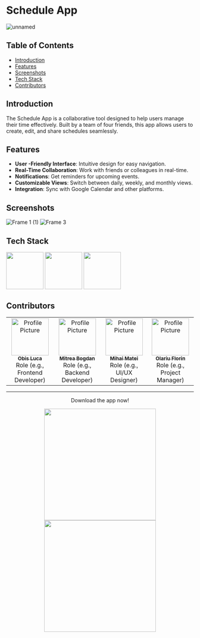# Schedule App
![unnamed](https://github.com/user-attachments/assets/2561eacc-273d-4958-b08b-6ec82a1b64bf)


## Table of Contents
- [Introduction](#introduction)
- [Features](#features)
- [Screenshots](#screenshots)
- [Tech Stack](#techstack)
- [Contributors](#contributing)

## Introduction

The Schedule App is a collaborative tool designed to help users manage their time effectively. Built by a team of four friends, this app allows users to create, edit, and share schedules seamlessly.

## Features
- **User -Friendly Interface**: Intuitive design for easy navigation.
- **Real-Time Collaboration**: Work with friends or colleagues in real-time.
- **Notifications**: Get reminders for upcoming events.
- **Customizable Views**: Switch between daily, weekly, and monthly views.
- **Integration**: Sync with Google Calendar and other platforms.

## Screenshots

![Frame 1 (1)](https://github.com/user-attachments/assets/9f79b859-1213-4ca2-b1e8-0528ddb8a47a)
![Frame 3](https://github.com/user-attachments/assets/0a6142f6-5ccf-48dc-9afb-e5b1aece60a1)

## Tech Stack

<p float="left">
  <img src="https://user-images.githubusercontent.com/25181517/183897015-94a058a6-b86e-4e42-a37f-bf92061753e5.png" width="100" />
  <img src="https://user-images.githubusercontent.com/25181517/117201470-f6d56780-adec-11eb-8f7c-e70e376cfd07.png" width="100" /> 
  <img src="https://user-images.githubusercontent.com/25181517/183896128-ec99105a-ec1a-4d85-b08b-1aa1620b2046.png" width="100" />
</p>

## Contributors

<table>
  <tr>
    <td align="center">
      <a href="https://github.com/Obis-Luca">
        <img src="https://github.com/Obis-Luca.png" width="100px;" alt="Profile Picture"/><br />
        <sub><b>Obis Luca</b></sub>
      </a>
      <br />
      Role (e.g., Frontend Developer)
    </td>
    <td align="center">
      <a href="https://github.com/BogdanMitrea">
        <img src="https://github.com/BogdanMitrea.png" width="100px;" alt="Profile Picture"/><br />
        <sub><b>Mitrea Bogdan</b></sub>
      </a>
      <br />
      Role (e.g., Backend Developer)
    </td>
    <td align="center">
      <a href="https://github.com/matei2804">
        <img src="https://github.com/matei2804.png" width="100px;" alt="Profile Picture"/><br />
        <sub><b>Mihai Matei</b></sub>
      </a>
      <br />
      Role (e.g., UI/UX Designer)
    </td>
    <td align="center">
      <a href="https://github.com/Florin1616">
        <img src="https://github.com/Florin1616.png" width="100px;" alt="Profile Picture"/><br />
        <sub><b>Olariu Florin</b></sub>
      </a>
      <br />
      Role (e.g., Project Manager)
    </td>
  </tr>
</table>



_____________________________________________________________________________________________________________________________________________________________________________________________________________________
<p align="center">Download the app now!</p>
<p align="center">
  <img src="https://github.com/user-attachments/assets/0053f7e7-f36b-4813-bf76-024cbb4cbed1" width = "300">
  <img src="https://github.com/user-attachments/assets/71922aac-6d34-433d-a747-75d2e23f0722" width = "300">
</p>

